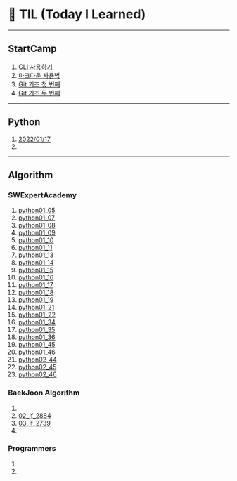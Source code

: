 # 🌱 TIL (Today I Learned)

---

## StartCamp

1. [CLI 사용하기](Startcamp/CLI.md)
2. [마크다운 사용법](Startcamp/markdown.md)
3. [Git 기초 첫 번째](Startcamp/git.md)
3. [Git 기초 두 번째 ](Startcamp/git2.md)

---

## Python

1. [2022/01/17](Python/live_220117.md)
2. 

---

## Algorithm

### SWExpertAcademy

1. [python01_05](https://github.com/ict-cspark/TIL/blob/master/Algorithm/SWExpertAcademy/python01_05_exam.py)
2. [python01_07](https://github.com/ict-cspark/TIL/blob/master/Algorithm/SWExpertAcademy/python01_07_exam.py)
3. [python01_08](https://github.com/ict-cspark/TIL/blob/master/Algorithm/SWExpertAcademy/python01_08_exam.py)
4. [python01_09](https://github.com/ict-cspark/TIL/blob/master/Algorithm/SWExpertAcademy/python01_09_exam.py)
5. [python01_10](https://github.com/ict-cspark/TIL/blob/master/Algorithm/SWExpertAcademy/python01_10_exam.py)
6. [python01_11](https://github.com/ict-cspark/TIL/blob/master/Algorithm/SWExpertAcademy/python01_11_exam.py)
7. [python01_13](https://github.com/ict-cspark/TIL/blob/master/Algorithm/SWExpertAcademy/python01_13_exam.py)
8. [python01_14](https://github.com/ict-cspark/TIL/blob/master/Algorithm/SWExpertAcademy/python01_14_exam.py)
9. [python01_15](https://github.com/ict-cspark/TIL/blob/master/Algorithm/SWExpertAcademy/python01_15_exam.py)
10. [python01_16](https://github.com/ict-cspark/TIL/blob/master/Algorithm/SWExpertAcademy/python01_16_exam.py)
11. [python01_17](https://github.com/ict-cspark/TIL/blob/master/Algorithm/SWExpertAcademy/python01_17_exam.py)
12. [python01_18](https://github.com/ict-cspark/TIL/blob/master/Algorithm/SWExpertAcademy/python01_18_exam.py)
13. [python01_19](https://github.com/ict-cspark/TIL/blob/master/Algorithm/SWExpertAcademy/python01_19_exam.py)
14. [python01_21](https://github.com/ict-cspark/TIL/blob/master/Algorithm/SWExpertAcademy/python01_21_exam.py)
15. [python01_22](https://github.com/ict-cspark/TIL/blob/master/Algorithm/SWExpertAcademy/python01_22_exam.py)
16. [python01_34](https://github.com/ict-cspark/TIL/blob/master/Algorithm/SWExpertAcademy/python01_34_exam.py)
17. [python01_35](https://github.com/ict-cspark/TIL/blob/master/Algorithm/SWExpertAcademy/python01_35_exam.py)
18. [python01_36](https://github.com/ict-cspark/TIL/blob/master/Algorithm/SWExpertAcademy/python01_36_exam.py)
19. [python01_45](https://github.com/ict-cspark/TIL/blob/master/Algorithm/SWExpertAcademy/python01_45_exam.py)
20. [python01_46](https://github.com/ict-cspark/TIL/blob/master/Algorithm/SWExpertAcademy/python01_46_exam.py)
21. [python02_44](https://github.com/ict-cspark/TIL/blob/master/Algorithm/SWExpertAcademy/python02_44_exam.py)
22. [python02_45](https://github.com/ict-cspark/TIL/blob/master/Algorithm/SWExpertAcademy/python02_45_exam.py)
23. [python02_46](https://github.com/ict-cspark/TIL/blob/master/Algorithm/SWExpertAcademy/python02_46_exam.py)

### BaekJoon Algorithm

1. 
1. [02_if_2884](https://github.com/ict-cspark/TIL/blob/master/Algorithm/Baekjoon/02_if_2884.py)
2. [03_if_2739](https://github.com/ict-cspark/TIL/blob/master/Algorithm/Baekjoon/03_if_2739.py)
2. 

### Programmers

1. 
2. 


